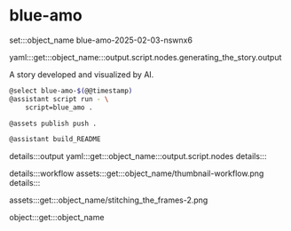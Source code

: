 # blue-amo

set:::object_name blue-amo-2025-02-03-nswnx6

yaml:::get:::object_name:::output.script.nodes.generating_the_story.output

A story developed and visualized by AI.

```bash
@select blue-amo-$(@@timestamp)
@assistant script run - \
    script=blue_amo .

@assets publish push .

@assistant build_README
```

details:::output
yaml:::get:::object_name:::output.script.nodes
details:::

details:::workflow
assets:::get:::object_name/thumbnail-workflow.png
details:::

assets:::get:::object_name/stitching_the_frames-2.png

object:::get:::object_name